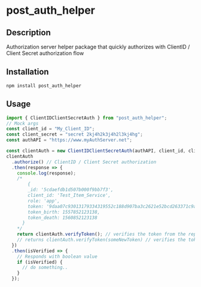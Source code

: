 # post_auth_helper

## Description

Authorization server helper package that quickly authorizes with ClientID / Client Secret authorization flow

## Installation

`npm install post_auth_helper`

## Usage

```javascript
import { ClientIDClientSecretAuth } from "post_auth_helper";
// Mock args
const client_id = "My_Client_ID";
const client_secret = "secret 2kj4h2k3j4h2l3kj4hg";
const authAPI = "https://www.myAuthServer.net";

const clientAuth = new ClientIDClientSecretAuth(authAPI, client_id, client_secret);
clientAuth
  .authorize() // ClientID / Client Secret authorization
  .then(response => {
    console.log(response);
    /* 
        {
        _id: '5cdaefdb1d507b000f9bb7f3',
        client_id: 'Test_Item_Service',
        role: 'app',
        token: '9daa07c93013179334319552c188d907ba3c2621e52bcd263371c9ae391e83e9ece28cab29f124c1623570',
        token_birth: 1557852123138,
        token_death: 1560852123138
      }
    */
    return clientAuth.verifyToken(); // verifies the token from the reponse
    // returns clientAuth.verifyToken(someNewToken) // verifies the token from the argument
  })
  .then(isVerified => {
    // Responds with boolean value
    if (isVerified) {
      // do something..
    }
  });
```
